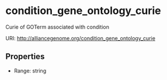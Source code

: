 # condition_gene_ontology_curie

Curie of GOTerm associated with condition

URI: http://alliancegenome.org/condition_gene_ontology_curie



<!-- no inheritance hierarchy -->


## Properties

 * Range: string



